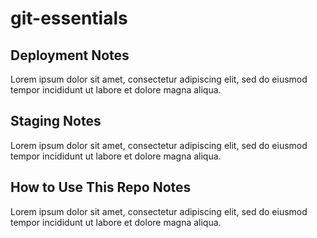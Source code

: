 # git-essentials

## Deployment Notes
Lorem ipsum dolor sit amet, consectetur adipiscing elit, sed do eiusmod tempor incididunt ut labore et dolore magna aliqua.

## Staging Notes
Lorem ipsum dolor sit amet, consectetur adipiscing elit, sed do eiusmod tempor incididunt ut labore et dolore magna aliqua.

## How to Use This Repo Notes
Lorem ipsum dolor sit amet, consectetur adipiscing elit, sed do eiusmod tempor incididunt ut labore et dolore magna aliqua.
